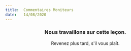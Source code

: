 ```yaml
---
title:  Commentaires Moniteurs
date:   14/08/2020
---
```


### <center>Nous travaillons sur cette leçon.</center>
<center>Revenez plus tard, s'il vous plaît.</center>